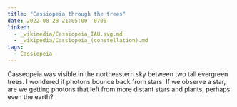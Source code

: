```yaml
---
title: "Cassiopeia through the trees"
date: 2022-08-28 21:05:00 -0700
linked:
  - _wikimedia/Cassiopeia_IAU.svg.md
  - _wikipedia/Cassiopeia_(constellation).md
tags:
  - Cassiopeia
---
```

Casseopeia was visible in the northeastern sky between two tall evergreen trees. I wondered if photons bounce back from stars. If we observe a star, are we getting photons that left from more distant stars and plants, perhaps even the earth? 
